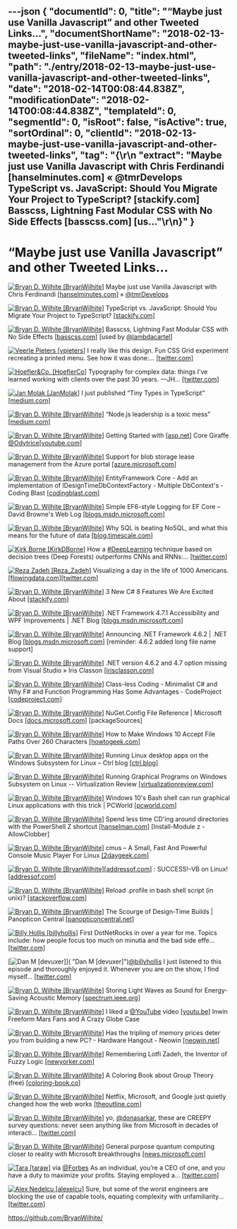 ---json
{
  "documentId": 0,
  "title": "“Maybe just use Vanilla Javascript” and other Tweeted Links…",
  "documentShortName": "2018-02-13-maybe-just-use-vanilla-javascript-and-other-tweeted-links",
  "fileName": "index.html",
  "path": "./entry/2018-02-13-maybe-just-use-vanilla-javascript-and-other-tweeted-links",
  "date": "2018-02-14T00:08:44.838Z",
  "modificationDate": "2018-02-14T00:08:44.838Z",
  "templateId": 0,
  "segmentId": 0,
  "isRoot": false,
  "isActive": true,
  "sortOrdinal": 0,
  "clientId": "2018-02-13-maybe-just-use-vanilla-javascript-and-other-tweeted-links",
  "tag": "{\r\n  \"extract\": \"Maybe just use Vanilla Javascript with Chris Ferdinandi [hanselminutes.com] « @tmrDevelops TypeScript vs. JavaScript: Should You Migrate Your Project to TypeScript? [stackify.com] Basscss, Lightning Fast Modular CSS with No Side Effects [basscss.com] [us...\"\r\n}"
}
---

# “Maybe just use Vanilla Javascript” and other Tweeted Links…

[<img alt="Bryan D. Wilhite [BryanWilhite]" src="https://songhay.blob.core.windows.net/shared-social-twitter/BryanWilhite.jpeg">](http://songhayblog.azurewebsites.net/ "Bryan D. Wilhite [BryanWilhite]") Maybe just use Vanilla Javascript with Chris Ferdinandi [[hanselminutes.com]](https://www.hanselminutes.com/598/maybe-just-use-vanilla-javascript-with-chris-ferdinandi) « [@tmrDevelops](http://twitter.com/tmrDevelops)

[<img alt="Bryan D. Wilhite [BryanWilhite]" src="https://songhay.blob.core.windows.net/shared-social-twitter/BryanWilhite.jpeg">](http://songhayblog.azurewebsites.net/ "Bryan D. Wilhite [BryanWilhite]") TypeScript vs. JavaScript: Should You Migrate Your Project to TypeScript? [[stackify.com]](https://stackify.com/typescript-vs-javascript-migrate/)

[<img alt="Bryan D. Wilhite [BryanWilhite]" src="https://songhay.blob.core.windows.net/shared-social-twitter/BryanWilhite.jpeg">](http://songhayblog.azurewebsites.net/ "Bryan D. Wilhite [BryanWilhite]") Basscss, Lightning Fast Modular CSS with No Side Effects [[basscss.com]](http://basscss.com/) [used by [@lambdacartel](http://twitter.com/lambdacartel)]

[<img alt="Veerle Pieters [vpieters]" src="https://songhay.blob.core.windows.net/shared-social-twitter/vpieters.png">](http://veerle.duoh.com/ "Veerle Pieters [vpieters]") I really like this design. Fun CSS Grid experiment recreating a printed menu. See how it was done:… [[twitter.com]](https://twitter.com/i/web/status/963315235649093632)

[<img alt="Hoefler&Co. [HoeflerCo]" src="https://songhay.blob.core.windows.net/shared-social-twitter/HoeflerCo.jpg">](http://www.typography.com/ "Hoefler&Co. [HoeflerCo]") Typography for complex data: things I’ve learned working with clients over the past 30 years. —JH… [[twitter.com]](https://twitter.com/i/web/status/963431922780303360)

[<img alt="Jan Molak [JanMolak]" src="https://songhay.blob.core.windows.net/shared-social-twitter/JanMolak.jpg">](http://janmolak.com/ "Jan Molak [JanMolak]") I just published “Tiny Types in TypeScript” [[medium.com]](https://medium.com/p/tiny-types-in-typescript-4680177f026e)

[<img alt="Bryan D. Wilhite [BryanWilhite]" src="https://songhay.blob.core.windows.net/shared-social-twitter/BryanWilhite.jpeg">](http://songhayblog.azurewebsites.net/ "Bryan D. Wilhite [BryanWilhite]") “Node.js leadership is a toxic mess” [[medium.com]](https://medium.com/@bgourlie/nodejs-leadership-is-a-toxic-mess-34e2b8faa003)

[<img alt="Bryan D. Wilhite [BryanWilhite]" src="https://songhay.blob.core.windows.net/shared-social-twitter/BryanWilhite.jpeg">](http://songhayblog.azurewebsites.net/ "Bryan D. Wilhite [BryanWilhite]") Getting Started with [[asp.net]](http://ASP.NET) Core Giraffe [@Odytrice](http://twitter.com/Odytrice)[[youtube.com]](https://www.youtube.com/watch?v=HyRzsPZ0f0k)

[<img alt="Bryan D. Wilhite [BryanWilhite]" src="https://songhay.blob.core.windows.net/shared-social-twitter/BryanWilhite.jpeg">](http://songhayblog.azurewebsites.net/ "Bryan D. Wilhite [BryanWilhite]") Support for blob storage lease management from the Azure portal [[azure.microsoft.com]](https://azure.microsoft.com/en-us/updates/support-for-blob-storage-lease-management-from-azure-portal/)

[<img alt="Bryan D. Wilhite [BryanWilhite]" src="https://songhay.blob.core.windows.net/shared-social-twitter/BryanWilhite.jpeg">](http://songhayblog.azurewebsites.net/ "Bryan D. Wilhite [BryanWilhite]") EntityFramework Core - Add an implementation of IDesignTimeDbContextFactory - Multiple DbContext's - Coding Blast [[codingblast.com]](https://codingblast.com/entityframework-core-add-implementation-idesigntimedbcontextfactory-multiple-dbcontexts/)

[<img alt="Bryan D. Wilhite [BryanWilhite]" src="https://songhay.blob.core.windows.net/shared-social-twitter/BryanWilhite.jpeg">](http://songhayblog.azurewebsites.net/ "Bryan D. Wilhite [BryanWilhite]") Simple EF6-style Logging for EF Core – David Browne's Web Log [[blogs.msdn.microsoft.com]](https://blogs.msdn.microsoft.com/dbrowne/2017/09/22/simple-logging-for-ef-core/)

[<img alt="Bryan D. Wilhite [BryanWilhite]" src="https://songhay.blob.core.windows.net/shared-social-twitter/BryanWilhite.jpeg">](http://songhayblog.azurewebsites.net/ "Bryan D. Wilhite [BryanWilhite]") Why SQL is beating NoSQL, and what this means for the future of data [[blog.timescale.com]](https://blog.timescale.com/why-sql-beating-nosql-what-this-means-for-future-of-data-time-series-database-348b777b847a)

[<img alt="Kirk Borne [KirkDBorne]" src="https://songhay.blob.core.windows.net/shared-social-twitter/KirkDBorne.jpg">](http://www.linkedin.com/in/kirkdborne "Kirk Borne [KirkDBorne]") How a [#DeepLearning](http://twitter.com/search?q=%23DeepLearning) technique based on decision trees (Deep Forests) outperforms CNNs and RNNs:… [[twitter.com]](https://twitter.com/i/web/status/963280933368549376)

[<img alt="Reza Zadeh [Reza_Zadeh]" src="https://songhay.blob.core.windows.net/shared-social-twitter/Reza_Zadeh.jpg">](http://reza-zadeh.com/ "Reza Zadeh [Reza_Zadeh]") Visualizing a day in the life of 1000 Americans. [[flowingdata.com]](https://flowingdata.com/2015/12/15/a-day-in-the-life-of-americans/)[[twitter.com]](https://twitter.com/Reza_Zadeh/status/963189267412299776/video/1)

[<img alt="Bryan D. Wilhite [BryanWilhite]" src="https://songhay.blob.core.windows.net/shared-social-twitter/BryanWilhite.jpeg">](http://songhayblog.azurewebsites.net/ "Bryan D. Wilhite [BryanWilhite]") 3 New C# 8 Features We Are Excited About [[stackify.com]](https://stackify.com/csharp-8-features/)

[<img alt="Bryan D. Wilhite [BryanWilhite]" src="https://songhay.blob.core.windows.net/shared-social-twitter/BryanWilhite.jpeg">](http://songhayblog.azurewebsites.net/ "Bryan D. Wilhite [BryanWilhite]") .NET Framework 4.7.1 Accessibility and WPF Improvements | .NET Blog [[blogs.msdn.microsoft.com]](https://blogs.msdn.microsoft.com/dotnet/2017/09/21/net-framework-4-7-1-accessibility-and-wpf-improvements/)

[<img alt="Bryan D. Wilhite [BryanWilhite]" src="https://songhay.blob.core.windows.net/shared-social-twitter/BryanWilhite.jpeg">](http://songhayblog.azurewebsites.net/ "Bryan D. Wilhite [BryanWilhite]") Announcing .NET Framework 4.6.2 | .NET Blog [[blogs.msdn.microsoft.com]](https://blogs.msdn.microsoft.com/dotnet/2016/08/02/announcing-net-framework-4-6-2/) [reminder: 4.6.2 added long file name support]

[<img alt="Bryan D. Wilhite [BryanWilhite]" src="https://songhay.blob.core.windows.net/shared-social-twitter/BryanWilhite.jpeg">](http://songhayblog.azurewebsites.net/ "Bryan D. Wilhite [BryanWilhite]") .NET version 4.6.2 and 4.7 option missing from Visual Studio » Iris Classon [[irisclasson.com]](http://irisclasson.com/2017/09/21/net-version-4-6-2-and-4-7-option-missing-from-visual-studio/)

[<img alt="Bryan D. Wilhite [BryanWilhite]" src="https://songhay.blob.core.windows.net/shared-social-twitter/BryanWilhite.jpeg">](http://songhayblog.azurewebsites.net/ "Bryan D. Wilhite [BryanWilhite]") Class-less Coding - Minimalist C# and Why F# and Function Programming Has Some Advantages - CodeProject [[codeproject.com]](https://www.codeproject.com/Articles/1200375/Class-less-Coding-Minimalist-Csharp-and-Why-Fsharp)

[<img alt="Bryan D. Wilhite [BryanWilhite]" src="https://songhay.blob.core.windows.net/shared-social-twitter/BryanWilhite.jpeg">](http://songhayblog.azurewebsites.net/ "Bryan D. Wilhite [BryanWilhite]") NuGet.Config File Reference | Microsoft Docs [[docs.microsoft.com]](https://docs.microsoft.com/en-us/nuget/schema/nuget-config-file#packagesources) [packageSources]

[<img alt="Bryan D. Wilhite [BryanWilhite]" src="https://songhay.blob.core.windows.net/shared-social-twitter/BryanWilhite.jpeg">](http://songhayblog.azurewebsites.net/ "Bryan D. Wilhite [BryanWilhite]") How to Make Windows 10 Accept File Paths Over 260 Characters [[howtogeek.com]](https://www.howtogeek.com/266621/how-to-make-windows-10-accept-file-paths-over-260-characters/)

[<img alt="Bryan D. Wilhite [BryanWilhite]" src="https://songhay.blob.core.windows.net/shared-social-twitter/BryanWilhite.jpeg">](http://songhayblog.azurewebsites.net/ "Bryan D. Wilhite [BryanWilhite]") Running Linux desktop apps on the Windows Subsystem for Linux – Ctrl blog [[ctrl.blog]](https://www.ctrl.blog/entry/how-to-x-on-wsl)

[<img alt="Bryan D. Wilhite [BryanWilhite]" src="https://songhay.blob.core.windows.net/shared-social-twitter/BryanWilhite.jpeg">](http://songhayblog.azurewebsites.net/ "Bryan D. Wilhite [BryanWilhite]") Running Graphical Programs on Windows Subsystem on Linux -- Virtualization Review [[virtualizationreview.com]](https://virtualizationreview.com/articles/2017/02/08/graphical-programs-on-windows-subsystem-on-linux.aspx)

[<img alt="Bryan D. Wilhite [BryanWilhite]" src="https://songhay.blob.core.windows.net/shared-social-twitter/BryanWilhite.jpeg">](http://songhayblog.azurewebsites.net/ "Bryan D. Wilhite [BryanWilhite]") Windows 10's Bash shell can run graphical Linux applications with this trick | PCWorld [[pcworld.com]](https://www.pcworld.com/article/3055403/windows/windows-10s-bash-shell-can-run-graphical-linux-applications-with-this-trick.html)

[<img alt="Bryan D. Wilhite [BryanWilhite]" src="https://songhay.blob.core.windows.net/shared-social-twitter/BryanWilhite.jpeg">](http://songhayblog.azurewebsites.net/ "Bryan D. Wilhite [BryanWilhite]") Spend less time CD'ing around directories with the PowerShell Z shortcut [[hanselman.com]](https://www.hanselman.com/blog/SpendLessTimeCDingAroundDirectoriesWithThePowerShellZShortcut.aspx) [Install-Module z -AllowClobber]

[<img alt="Bryan D. Wilhite [BryanWilhite]" src="https://songhay.blob.core.windows.net/shared-social-twitter/BryanWilhite.jpeg">](http://songhayblog.azurewebsites.net/ "Bryan D. Wilhite [BryanWilhite]") cmus – A Small, Fast And Powerful Console Music Player For Linux [[2daygeek.com]](https://www.2daygeek.com/install-cmus-console-based-music-player-in-linux/)

[<img alt="Bryan D. Wilhite [BryanWilhite]" src="https://songhay.blob.core.windows.net/shared-social-twitter/BryanWilhite.jpeg">](http://songhayblog.azurewebsites.net/ "Bryan D. Wilhite [BryanWilhite]")[[addressof.com]](http://AddressOf.com) : SUCCESS!–VB on Linux! [[addressof.com]](http://addressof.com/blog/archive/2017/09/20/SUCCESS_21001320_VB-on-Linux_2100_.aspx)

[<img alt="Bryan D. Wilhite [BryanWilhite]" src="https://songhay.blob.core.windows.net/shared-social-twitter/BryanWilhite.jpeg">](http://songhayblog.azurewebsites.net/ "Bryan D. Wilhite [BryanWilhite]") Reload .profile in bash shell script (in unix)? [[stackoverflow.com]](https://stackoverflow.com/a/9354275/22944)

[<img alt="Bryan D. Wilhite [BryanWilhite]" src="https://songhay.blob.core.windows.net/shared-social-twitter/BryanWilhite.jpeg">](http://songhayblog.azurewebsites.net/ "Bryan D. Wilhite [BryanWilhite]") The Scourge of Design-Time Builds | Panopticon Central [[panopticoncentral.net]](http://www.panopticoncentral.net/2017/09/21/the-scourge-of-design-time-builds/)

[<img alt="Billy Hollis [billyhollis]" src="https://songhay.blob.core.windows.net/shared-social-twitter/billyhollis.jpg">](http://billyhollis.me/ "Billy Hollis [billyhollis]") First DotNetRocks in over a year for me. Topics include: how people focus too much on minutia and the bad side effe… [[twitter.com]](https://twitter.com/i/web/status/943917406703050754)

[<img alt="Dan M [devuxer]" src="https://songhay.blob.core.windows.net/shared-social-twitter/devuxer.jpg">]( "Dan M [devuxer]")[@billyhollis](http://twitter.com/billyhollis) I just listened to this episode and thoroughly enjoyed it. Whenever you are on the show, I find myself… [[twitter.com]](https://twitter.com/i/web/status/957865519238950912)

[<img alt="Bryan D. Wilhite [BryanWilhite]" src="https://songhay.blob.core.windows.net/shared-social-twitter/BryanWilhite.jpeg">](http://songhayblog.azurewebsites.net/ "Bryan D. Wilhite [BryanWilhite]") Storing Light Waves as Sound for Energy-Saving Acoustic Memory [[spectrum.ieee.org]](https://spectrum.ieee.org/tech-talk/computing/hardware/storing-light-as-sound)

[<img alt="Bryan D. Wilhite [BryanWilhite]" src="https://songhay.blob.core.windows.net/shared-social-twitter/BryanWilhite.jpeg">](http://songhayblog.azurewebsites.net/ "Bryan D. Wilhite [BryanWilhite]") I liked a [@YouTube](http://twitter.com/YouTube) video [[youtu.be]](http://youtu.be/bNIndOZdY9w?a) Inwin Freeform Mars Fans and A Crazy Globe Case

[<img alt="Bryan D. Wilhite [BryanWilhite]" src="https://songhay.blob.core.windows.net/shared-social-twitter/BryanWilhite.jpeg">](http://songhayblog.azurewebsites.net/ "Bryan D. Wilhite [BryanWilhite]") Has the tripling of memory prices deter you from building a new PC? - Hardware Hangout - Neowin [[neowin.net]](https://www.neowin.net/forum/topic/1351714-has-the-tripling-of-memory-prices-deter-you-from-building-a-new-pc/)

[<img alt="Bryan D. Wilhite [BryanWilhite]" src="https://songhay.blob.core.windows.net/shared-social-twitter/BryanWilhite.jpeg">](http://songhayblog.azurewebsites.net/ "Bryan D. Wilhite [BryanWilhite]") Remembering Lotfi Zadeh, the Inventor of Fuzzy Logic [[newyorker.com]](https://www.newyorker.com/tech/elements/remembering-lotfi-zadeh-the-inventor-of-fuzzy-logic)

[<img alt="Bryan D. Wilhite [BryanWilhite]" src="https://songhay.blob.core.windows.net/shared-social-twitter/BryanWilhite.jpeg">](http://songhayblog.azurewebsites.net/ "Bryan D. Wilhite [BryanWilhite]") A Coloring Book about Group Theory (free) [[coloring-book.co]](http://www.coloring-book.co/)

[<img alt="Bryan D. Wilhite [BryanWilhite]" src="https://songhay.blob.core.windows.net/shared-social-twitter/BryanWilhite.jpeg">](http://songhayblog.azurewebsites.net/ "Bryan D. Wilhite [BryanWilhite]") Netflix, Microsoft, and Google just quietly changed how the web works [[theoutline.com]](https://theoutline.com/post/2304/netflix-microsoft-and-google-just-quietly-changed-how-the-web-works)

[<img alt="Bryan D. Wilhite [BryanWilhite]" src="https://songhay.blob.core.windows.net/shared-social-twitter/BryanWilhite.jpeg">](http://songhayblog.azurewebsites.net/ "Bryan D. Wilhite [BryanWilhite]") yo, [@donasarkar](http://twitter.com/donasarkar), these are CREEPY survey questions: never seen anything like from Microsoft in decades of interacti… [[twitter.com]](https://twitter.com/i/web/status/958836600447709184)

[<img alt="Bryan D. Wilhite [BryanWilhite]" src="https://songhay.blob.core.windows.net/shared-social-twitter/BryanWilhite.jpeg">](http://songhayblog.azurewebsites.net/ "Bryan D. Wilhite [BryanWilhite]") General purpose quantum computing closer to reality with Microsoft breakthroughs [[news.microsoft.com]](https://news.microsoft.com/features/new-microsoft-breakthroughs-general-purpose-quantum-computing-moves-closer-reality/)

[<img alt="Tara [taraw]" src="https://songhay.blob.core.windows.net/shared-social-twitter/taraw.jpeg">](http://tarathegeekgirl.net/ "Tara [taraw]") via [@Forbes](http://twitter.com/Forbes) As an individual, you’re a CEO of one, and you have a duty to maximize your profits. Staying employed a… [[twitter.com]](https://twitter.com/i/web/status/958305586470207488)

[<img alt="Alex Nedelcu [alexelcu]" src="https://songhay.blob.core.windows.net/shared-social-twitter/alexelcu.jpg">](https://alexn.org/ "Alex Nedelcu [alexelcu]") Sure, but some of the worst engineers are blocking the use of capable tools, equating complexity with unfamiliarity… [[twitter.com]](https://twitter.com/i/web/status/963347216382529536)

<https://github.com/BryanWilhite/>

